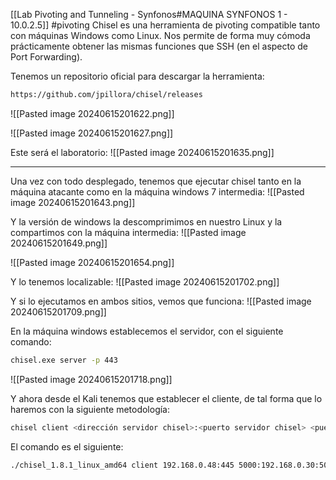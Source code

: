 [[Lab Pivoting and Tunneling - Synfonos#MAQUINA SYNFONOS 1 - 10.0.2.5]]
#pivoting 
Chisel es una herramienta de pivoting compatible tanto con máquinas Windows como Linux. Nos permite de forma muy cómoda prácticamente obtener las mismas funciones que SSH (en el aspecto de Port Forwarding).

Tenemos un repositorio oficial para descargar la herramienta:
```bash
https://github.com/jpillora/chisel/releases
```

![[Pasted image 20240615201622.png]]

![[Pasted image 20240615201627.png]]

Este será el laboratorio:
![[Pasted image 20240615201635.png]]

------------------

Una vez con todo desplegado, tenemos que ejecutar chisel tanto en la máquina atacante como en la máquina windows 7 intermedia:
![[Pasted image 20240615201643.png]]

Y la versión de windows la descomprimimos en nuestro Linux y la compartimos con la máquina intermedia:
![[Pasted image 20240615201649.png]]

![[Pasted image 20240615201654.png]]

Y lo tenemos localizable:
![[Pasted image 20240615201702.png]]

Y si lo ejecutamos en ambos sitios, vemos que funciona:
![[Pasted image 20240615201709.png]]

En la máquina windows establecemos el servidor, con el siguiente comando:
```bash
chisel.exe server -p 443
```

![[Pasted image 20240615201718.png]]

Y ahora desde el Kali tenemos que establecer el cliente, de tal forma que lo haremos con la siguiente metodología:
```bash
chisel client <dirección servidor chisel>:<puerto servidor chisel> <puerto local a abrir>:<dirección a donde apuntar>:<puerto a apuntar de la direccion donde se apunta>`
```
El comando es el siguiente:
```bash
./chisel_1.8.1_linux_amd64 client 192.168.0.48:445 5000:192.168.0.30:5000
```
